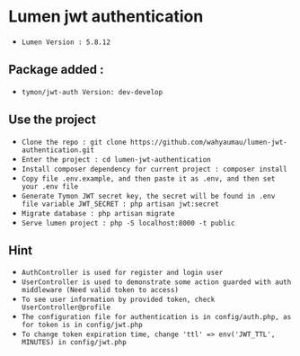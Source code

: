 # Lumen jwt authentication
-   `Lumen Version : 5.8.12`

## Package added :
-   `tymon/jwt-auth Version: dev-develop`

## Use the project
-   `Clone the repo : git clone https://github.com/wahyaumau/lumen-jwt-authentication.git`
-   `Enter the project : cd lumen-jwt-authentication`
-   `Install composer dependency for current project : composer install`
-   `Copy file .env.example, and then paste it as .env, and then set your .env file`
-   `Generate Tymon JWT secret key, the secret will be found in .env file variable JWT_SECRET : php artisan jwt:secret`
-   `Migrate database : php artisan migrate`
-   `Serve lumen project : php -S localhost:8000 -t public`

## Hint
-   `AuthController is used for register and login user `
-   `UserController is used to demonstrate some action guarded with auth middleware (Need valid token to access) `
-   `To see user information by provided token, check UserController@profile`
-   `The configuration file for authentication is in config/auth.php, as for token is in config/jwt.php`
-   `To change token expiration time, change 'ttl' => env('JWT_TTL', MINUTES) in config/jwt.php`



